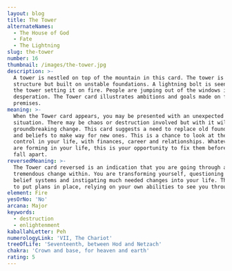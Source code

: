 ```yaml
---
layout: blog
title: The Tower
alternateNames:
  - The House of God
  - Fate
  - The Lightning
slug: the-tower
number: 16
thumbnail: /images/the-tower.jpg
description: >-
  A tower is nestled on top of the mountain in this card. The tower is a solid
  structure but built on unstable foundations. A lightning bolt is seen striking
  the tower setting it on fire. People are jumping out of the windows in
  desperation. The Tower card illustrates ambitions and goals made on false
  premises.
meaning: >-
  When the Tower card appears, you may be presented with an unexpected
  situation. There may be chaos or destruction involved but with it will come
  groundbreaking change. This card suggests a need to replace old foundations
  and beliefs to make way for new ones. This is a chance to look at the damage
  control in your life, with finances, career and relationships. Whatever cracks
  are forming in your life, this is your opportunity to fix them before they
  fall apart.
reversedMeaning: >-
  The Tower card reversed is an indication that you are going through a time of
  tremendous change within. You are transforming yourself, questioning your
  belief systems and instigating much needed changes into your life. This a time
  to put plans in place, relying on your own abilities to see you through.
element: Fire
yesOrNo: 'No'
arcana: Major
keywords:
  - destruction
  - enlightenment
kaballahLetter: Peh
numerologyLink: 'VII, The Chariot'
treeOfLife: 'Seventeenth, between Hod and Netzach'
chakra: 'Crown and base, for heaven and earth'
rating: 5
---
```


